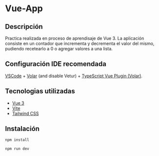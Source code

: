 # Vue-App

## Descripción

Practica realizada en proceso de aprendisaje de Vue 3. La aplicación consiste en un contador que incrementa y decrementa el valor del mismo, pudiendo recetearlo a 0 o agregar valores a una lista.

## Configuración IDE recomendada

[VSCode](https://code.visualstudio.com/) + [Volar](https://marketplace.visualstudio.com/items?itemName=Vue.volar) (and disable Vetur) + [TypeScript Vue Plugin (Volar)](https://marketplace.visualstudio.com/items?itemName=Vue.vscode-typescript-vue-plugin).

## Tecnologias utilizadas

- [Vue 3](https://v3.vuejs.org/)
- [Vite](https://vitejs.dev/)
- [Tailwind CSS](https://tailwindcss.com/)

## Instalación

```sh
npm install
```
```sh
npm run dev
```
